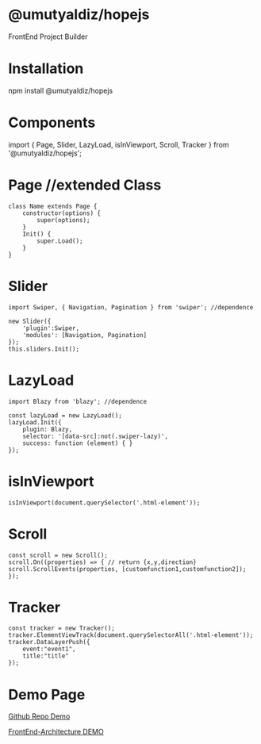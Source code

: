 # @umutyaldiz/hopejs

FrontEnd Project Builder

  

# Installation

npm install @umutyaldiz/hopejs

  

# Components

import { Page, Slider, LazyLoad, isInViewport, Scroll, Tracker } from '@umutyaldiz/hopejs';

  

# Page //extended Class

    class Name extends Page {
    	constructor(options) {
    		super(options);
    	}
    	Init() {
    		super.Load();
    	}
    }

  

# Slider

    import Swiper, { Navigation, Pagination } from 'swiper'; //dependence
    
    new Slider({
    	'plugin':Swiper,
    	'modules': [Navigation, Pagination]
    });
    this.sliders.Init();

  

# LazyLoad

    import Blazy from 'blazy'; //dependence
    
    const lazyLoad = new LazyLoad();
    lazyLoad.Init({
    	plugin: Blazy,
    	selector: '[data-src]:not(.swiper-lazy)',
    	success: function (element) { }
    });

  

# isInViewport

    isInViewport(document.querySelector('.html-element'));

  

# Scroll

    const scroll = new Scroll();
    scroll.On((properties) => { // return {x,y,direction}
    scroll.ScrollEvents(properties, [customfunction1,customfunction2]);
    });

  

# Tracker

    const tracker = new Tracker();
    tracker.ElementViewTrack(document.querySelectorAll('.html-element'));    
    tracker.DataLayerPush({    
	    event:"event1",    
	    title:"title"    
    });

  

# Demo Page

  

[Github Repo Demo](https://github.com/umutyaldiz/FrontEnd-Architecture/tree/dev)

  
  

[FrontEnd-Architecture DEMO](https://umutyaldiz.com/hopejs-example/)